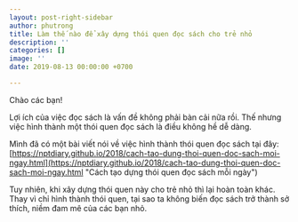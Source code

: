 ```yaml
---
layout: post-right-sidebar
author: phutrong
title: Làm thế nào để xây dựng thói quen đọc sách cho trẻ nhỏ
description: ''
categories: []
image: ''
date: 2019-08-13 00:00:00 +0700

---
```

Chào các bạn!

Lợi ích của việc đọc sách là vấn đề không phải bàn cải nữa rồi. Thế nhưng việc hình thành một thói quen đọc sách là điều không hề dễ dàng.

Mình đã có một bài viết nói về việc hình thành thói quen đọc sách tại đây: [https://nptdiary.github.io/2018/cach-tao-dung-thoi-quen-doc-sach-moi-ngay.html](https://nptdiary.github.io/2018/cach-tao-dung-thoi-quen-doc-sach-moi-ngay.html "Cách tạo dựng thói quen đọc sách mỗi ngày")

Tuy nhiên, khi xây dựng thói quen này cho trẻ nhỏ thì lại hoàn toàn khác. Thay vì chỉ hình thành thói quen, tại sao ta không biến đọc sách trở thành sở thích, niềm đam mê của các bạn nhỏ.